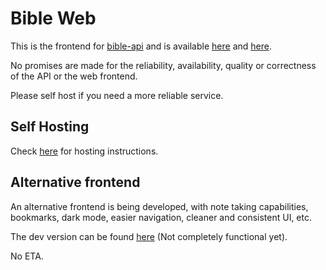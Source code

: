 # Bible Web

This is the frontend for [bible-api](https://github.com/berinaniesh/bible-api) and is available [here](https://bible.berinaniesh.xyz) and [here](https://thebible.pp.ua).

No promises are made for the reliability, availability, quality or correctness of the API or the web frontend. 

Please self host if you need a more reliable service. 

## Self Hosting
Check [here](https://kit.svelte.dev/docs/adapters) for hosting instructions.

## Alternative frontend

An alternative frontend is being developed, with note taking capabilities, bookmarks, dark mode, easier navigation, cleaner and consistent UI, etc. 

The dev version can be found [here](https://bible-web-sveltekit.vercel.app) (Not completely functional yet). 

No ETA. 
